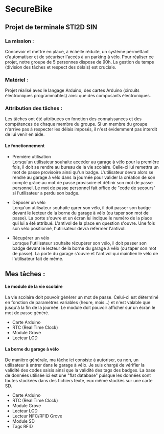 # SecureBike
## Projet de terminale STI2D SIN

### La mission :
Concevoir et mettre en place, à échelle réduite, un système permettant d'automatiser et de sécuriser l'accès à un parking à vélo. Pour réaliser ce projet, notre groupe de 5 personnes dispose de 90h. La gestion du temps (division des tâches et respect des délais) est cruciale.

### Matériel :
Projet réalisé avec le langage Arduino, des cartes Arduino (circuits électroniques programmables) ainsi que des composants électroniques.

### Attribution des tâches :
Les tâches ont été attribuées en fonction des connaissances et des compétences de chaque membre du groupe. Si un membre du groupe n'arrive pas à respecter les délais imposés, il n'est évidemment pas interdit de lui venir en aide.

#### Le fonctionnement
- Première utilisation<br>
Lorsqu'un utilisateur souhaite accéder au garage à vélo pour la première fois, il doit se rendre au bureau de la vie scolaire.
Celle-ci lui remettra un mot de passe provisoire ainsi qu'un badge. L'utilisateur devra alors se rendre au garage à vélo dans la journée pour valider la création de son compte grâce au mot de passe provisoire et définir son mot de passe personnel.
Le mot de passe personnel fait office de "code de secours" si l'utilisateur a perdu son badge.

- Déposer un vélo<br>
Lorqu'un utilisateur souhaite garer son vélo, il doit passer son badge devant le lecteur de la borne du garage à vélo (ou taper son mot de passe). La porte s'ouvre et un écran lui indique le numéro de la place qui lui a été attribué. L'antivol de la place en question s'ouvre. Une fois son vélo positionné, l'utilisateur devra refermer l'antivol.

- Récupérer un vélo<br>
Lorsque l'utilisateur souhaite récupérer son vélo, il doit passer son badge devant le lecteur de la borne du garage à vélo (ou taper son mot de passe). La porte du garage s'ouvre et l'antivol qui maintien le vélo de l'utilisateur fait de même.

## Mes tâches :
#### Le module de la vie scolaire
La vie scolaire doit pouvoir générer un mot de passe. Celui-ci est déterminé en fonction de paramètres variables (heure, mois...) et n'est valable que jusqu'à la fin de la journée.
Le module doit pouvoir afficher sur un écran le mot de passe généré.
* Carte Arduino
* RTC (Real Time Clock)
* Module Grove
* Lecteur LCD

#### La borne du garage à vélo
De manière générale, ma tâche ici consiste à autoriser, ou non, un utilisateur à entrer dans le garage à vélo.
Je suis chargé de vérifier la validité des codes saisis ainsi que la validité des tags des badges.
La base de données utilisée ici est une "flat database" puisque les données sont toutes stockées dans des fichiers texte, eux même stockés sur une carte SD.
* Carte Arduino
* RTC (Real Time Clock)
* Module Grove
* Lecteur LCD
* Lecteur NFC/RFID Grove
* Module SD
* Tags RFID

